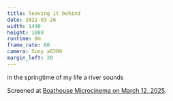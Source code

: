 ```yaml
---
title: leaving it behind
date: 2022-03-26
width: 1440
height: 1080
runtime: 9m
frame_rate: 60
camera: Sony a6300
margin_left: 20
---
```

in the springtime of my life a river sounds

Screened at [Boathouse Microcinema on March 12, 2025](https://www.boathousemicrocinema.com/mar-12-2025/).
